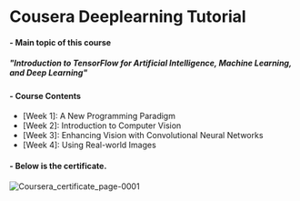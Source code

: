 # Cousera Deeplearning Tutorial

#### - **Main topic of this course**
##### "Introduction to TensorFlow for Artificial Intelligence, Machine Learning, and Deep Learning"

#### - **Course Contents**
- [Week 1]: A New Programming Paradigm
- [Week 2]: Introduction to Computer Vision
- [Week 3]: Enhancing Vision with Convolutional Neural Networks
- [Week 4]: Using Real-world Images

#### - **Below is the certificate.**
![Coursera_certificate_page-0001](https://user-images.githubusercontent.com/37296965/72777126-f0eb5f80-3c57-11ea-90c8-ff27a65c07e1.jpg)
